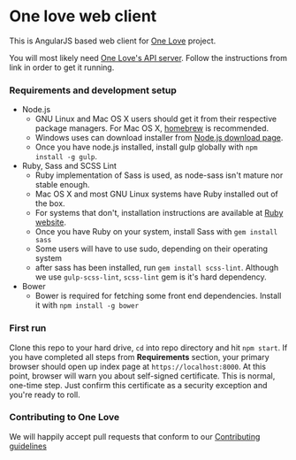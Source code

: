 One love web client
===================

This is AngularJS based web client for [One Love](https://one-love.github.io) project.

You will most likely need [One Love's API server](https://github.com/one-love/api).
Follow the instructions from link in order to get it running.

### Requirements and development setup

- Node.js
    - GNU Linux and Mac OS X users should get it from their respective package managers.
    For Mac OS X, [homebrew](brew.sh) is recommended.
    - Windows uses can download installer from [Node.js download page](http://nodejs.org/download/).
    - Once you have node.js installed, install gulp globally with `npm install -g gulp`.
- Ruby, Sass and SCSS Lint
    - Ruby implementation of Sass is used, as node-sass isn't mature nor stable enough.
    - Mac OS X and most GNU Linux systems have Ruby installed out of the box.
    - For systems that don't, installation instructions are available at 
    [Ruby website](https://www.ruby-lang.org/en/installation/).
    - Once you have Ruby on your system, install Sass with `gem install sass`
    - Some users will have to use sudo, depending on their operating system
    - after sass has been installed, run `gem install scss-lint`. Although we use `gulp-scss-lint`, 
    `scss-lint` gem is it's hard dependency. 
- Bower
    - Bower is required for fetching some front end dependencies. Install it 
    with `npm install -g bower`
    
### First run

Clone this repo to your hard drive, `cd` into repo directory and hit `npm start`. 
If you have completed all steps from __Requirements__ section, your primary browser
should open up index page at `https://localhost:8000`. At this point, browser will
warn you about self-signed certificate. This is normal, one-time step. Just confirm 
this certificate as a security exception and you're ready to roll.

### Contributing to One Love

We will happily accept pull requests that conform to our [Contributing guidelines](CONTRIBUTING.md)
